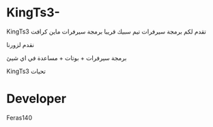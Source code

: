 # KingTs3-
KingTs3 تقدم لكم برمجة سيرفرات تيم سبيك    قريبا برمجة سيرفرات ماين كرافت

نقدم لزورنا

برمجة سيرفرات  + بوتات + مساعدة في اي شيئ 


KingTs3 تحيات

# Developer

Feras140
